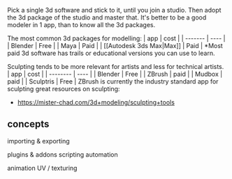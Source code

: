 Pick a single 3d software and stick to it, until you join a studio.
Then adopt the 3d package of the studio and master that.
It's better to be a good modeler in 1 app, than to know all the 3d packages.

The most common 3d packages for modelling:
| app     | cost |
| ------- | ---- |
| Blender | Free |
| Maya    | Paid |
| [[Autodesk 3ds Max|Max]]     | Paid |
*Most paid 3d software has trails or educational versions you can use to learn.

Sculpting tends to be more relevant for artists and less for technical artists.
| app      | cost |
| -------- | ---- |
| Blender  | Free |
| ZBrush   | paid |
| Mudbox   | paid |
| Sculptris | Free |
ZBrush is currently the industry standard app for sculpting
great resources on sculpting:
- https://mister-chad.com/3d+modeling/sculpting+tools

## concepts
importing & exporting

plugins & addons
scripting
automation

animation
UV / texturing

